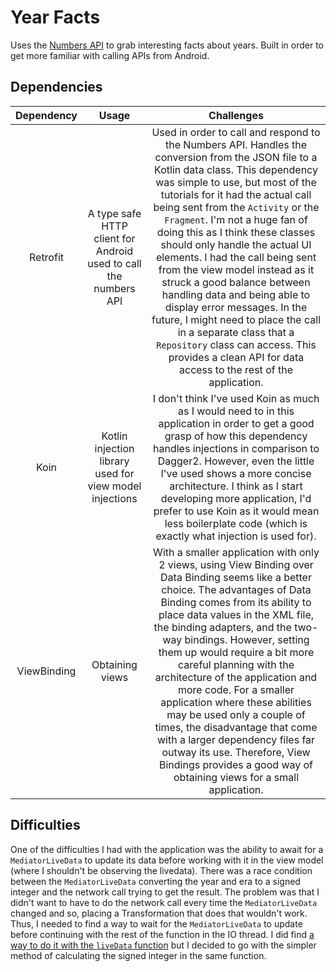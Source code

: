 # Year Facts
Uses the [Numbers API](http://numbersapi.com/#random/year) to grab interesting facts about years. Built in order to get more familiar with calling APIs from Android.

## Dependencies

| Dependency | Usage | Challenges |
| :---: | :---: | :---: |
| Retrofit | A type safe HTTP client for Android used to call the numbers API | Used in order to call and respond to the Numbers API. Handles the conversion from the JSON file to a Kotlin data class. This dependency was simple to use, but most of the tutorials for it had the actual call being sent from the `Activity` or the `Fragment`. I'm not a huge fan of doing this as I think these classes should only handle the actual UI elements. I had the call being sent from the view model instead as it struck a good balance between handling data and being able to display error messages. In the future, I might need to place the call in a separate class that a `Repository` class can access. This provides a clean API for data access to the rest of the application. |
| Koin | Kotlin injection library used for view model injections | I don't think I've used Koin as much as I would need to in this application in order to get a good grasp of how this dependency handles injections in comparison to Dagger2. However, even the little I've used shows a more concise architecture. I think as I start developing more application, I'd prefer to use Koin as it would mean less boilerplate code (which is exactly what injection is used for). |
| ViewBinding | Obtaining views | With a smaller application with only 2 views, using View Binding over Data Binding seems like a better choice. The advantages of Data Binding comes from its ability to place data values in the XML file, the binding adapters, and the two-way bindings. However, setting them up would require a bit more careful planning with the architecture of the application and more code. For a smaller application where these abilities may be used only a couple of times, the disadvantage that come with a larger dependency files far outway its use. Therefore, View Bindings provides a good way of obtaining views for a small application. |

## Difficulties

One of the difficulties I had with the application was the ability to await for a `MediatorLiveData` to update its data before working with it in the view model (where I shouldn't be observing the livedata). There was a race condition between the `MediatorLiveData` converting the year and era to a signed integer and the network call trying to get the result. The problem was that I didn't want to have to do the network call every time the `MediatorLiveData` changed and so, placing a Transformation that does that wouldn't work. Thus, I needed to find a way to wait for the `MediatorLiveData` to update before continuing with the rest of the function in the IO thread. I did find [a way to do it with the `liveData` function](https://developer.android.com/topic/libraries/architecture/coroutines#livedata) but I decided to go with the simpler method of calculating the signed integer in the same function. 
